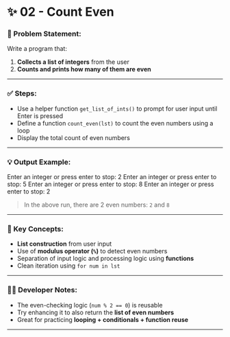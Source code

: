 # ✨ 02 - Count Even

### 📌 Problem Statement:
Write a program that:
1. **Collects a list of integers** from the user  
2. **Counts and prints how many of them are even**

---

### ✅ Steps:
- Use a helper function `get_list_of_ints()` to prompt for user input until Enter is pressed  
- Define a function `count_even(lst)` to count the even numbers using a loop  
- Display the total count of even numbers

---

### 💡 Output Example:

Enter an integer or press enter to stop: 2 Enter an integer or press enter to stop: 5 Enter an integer or press enter to stop: 8 Enter an integer or press enter to stop: 2


> In the above run, there are 2 even numbers: `2` and `8`

---

### 🧠 Key Concepts:
- **List construction** from user input  
- Use of **modulus operator (`%`)** to detect even numbers  
- Separation of input logic and processing logic using **functions**  
- Clean iteration using `for num in lst`

---

### 👨‍💻 Developer Notes:
- The even-checking logic (`num % 2 == 0`) is reusable  
- Try enhancing it to also return the **list of even numbers**  
- Great for practicing **looping + conditionals + function reuse**

---
